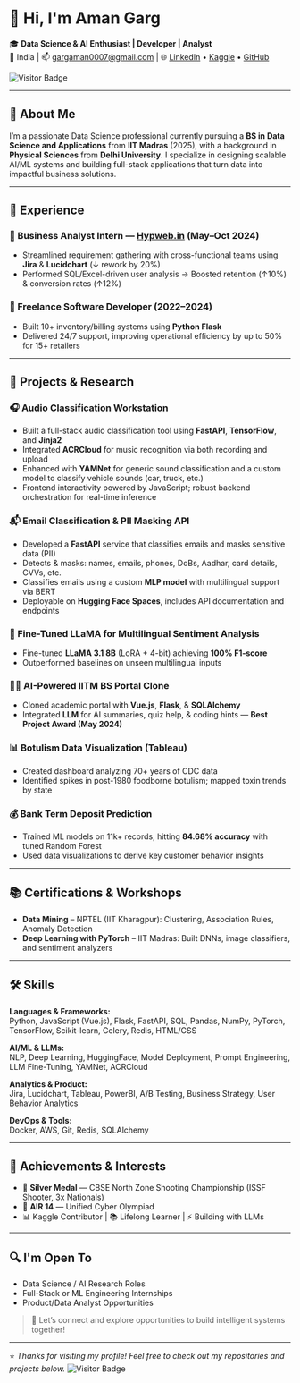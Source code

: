 # 👋 Hi, I'm Aman Garg

🎓 **Data Science & AI Enthusiast | Developer | Analyst**  
📍 India | 📫 gargaman0007@gmail.com |
🌐 [LinkedIn](https://www.linkedin.com/in/aman-garg-914506237/) • [Kaggle](https://www.kaggle.com/amangarg2299/code) • [GitHub](https://github.com/gargaman007)


![Visitor Badge](https://visitor-badge.laobi.icu/badge?page_id=gargaman007.gargaman007)

---

## 🚀 About Me

I’m a passionate Data Science professional currently pursuing a **BS in Data Science and Applications** from **IIT Madras** (2025), with a background in **Physical Sciences** from **Delhi University**. I specialize in designing scalable AI/ML systems and building full-stack applications that turn data into impactful business solutions.

---

## 💼 Experience

### 🔹 Business Analyst Intern — [Hypweb.in](https://hypweb.in) (May–Oct 2024)
- Streamlined requirement gathering with cross-functional teams using **Jira** & **Lucidchart** (↓ rework by 20%)
- Performed SQL/Excel-driven user analysis → Boosted retention (↑10%) & conversion rates (↑12%)

### 🔹 Freelance Software Developer (2022–2024)
- Built 10+ inventory/billing systems using **Python Flask**
- Delivered 24/7 support, improving operational efficiency by up to 50% for 15+ retailers

---

## 🧠 Projects & Research

### 🎧 Audio Classification Workstation
- Built a full-stack audio classification tool using **FastAPI**, **TensorFlow**, and **Jinja2**
- Integrated **ACRCloud** for music recognition via both recording and upload
- Enhanced with **YAMNet** for generic sound classification and a custom model to classify vehicle sounds (car, truck, etc.)
- Frontend interactivity powered by JavaScript; robust backend orchestration for real-time inference

### 📬 Email Classification & PII Masking API
- Developed a **FastAPI** service that classifies emails and masks sensitive data (PII)
- Detects & masks: names, emails, phones, DoBs, Aadhar, card details, CVVs, etc.
- Classifies emails using a custom **MLP model** with multilingual support via BERT
- Deployable on **Hugging Face Spaces**, includes API documentation and endpoints

### 🦙 Fine-Tuned LLaMA for Multilingual Sentiment Analysis
- Fine-tuned **LLaMA 3.1 8B** (LoRA + 4-bit) achieving **100% F1-score**
- Outperformed baselines on unseen multilingual inputs

### 🧑‍🏫 AI-Powered IITM BS Portal Clone
- Cloned academic portal with **Vue.js**, **Flask**, & **SQLAlchemy**
- Integrated **LLM** for AI summaries, quiz help, & coding hints — **Best Project Award (May 2024)**

### 📊 Botulism Data Visualization (Tableau)
- Created dashboard analyzing 70+ years of CDC data
- Identified spikes in post-1980 foodborne botulism; mapped toxin trends by state

### 💰 Bank Term Deposit Prediction
- Trained ML models on 11k+ records, hitting **84.68% accuracy** with tuned Random Forest
- Used data visualizations to derive key customer behavior insights

---

## 📚 Certifications & Workshops

- **Data Mining** – NPTEL (IIT Kharagpur): Clustering, Association Rules, Anomaly Detection  
- **Deep Learning with PyTorch** – IIT Madras: Built DNNs, image classifiers, and sentiment analyzers

---

## 🛠 Skills

**Languages & Frameworks:**  
Python, JavaScript (Vue.js), Flask, FastAPI, SQL, Pandas, NumPy, PyTorch, TensorFlow, Scikit-learn, Celery, Redis, HTML/CSS  

**AI/ML & LLMs:**  
NLP, Deep Learning, HuggingFace, Model Deployment, Prompt Engineering, LLM Fine-Tuning, YAMNet, ACRCloud  

**Analytics & Product:**  
Jira, Lucidchart, Tableau, PowerBI, A/B Testing, Business Strategy, User Behavior Analytics  

**DevOps & Tools:**  
Docker, AWS, Git, Redis, SQLAlchemy  

---

## 🏅 Achievements & Interests

- 🥈 **Silver Medal** — CBSE North Zone Shooting Championship (ISSF Shooter, 3x Nationals)
- 🧠 **AIR 14** — Unified Cyber Olympiad
- 📊 Kaggle Contributor | 📚 Lifelong Learner | ⚡ Building with LLMs

---

## 🔍 I'm Open To

- Data Science / AI Research Roles  
- Full-Stack or ML Engineering Internships  
- Product/Data Analyst Opportunities  

> 💌 Let’s connect and explore opportunities to build intelligent systems together!

---

⭐️ *Thanks for visiting my profile! Feel free to check out my repositories and projects below.*
![Visitor Badge](https://visitor-badge.laobi.icu/badge?page_id=gargaman007.gargaman007)
